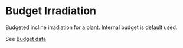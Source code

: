 # Budget Irradiation

Budgeted incline irradiation for a plant. Internal budget is default used.

See [Budget data](../../../../Data%20Collection%20&%20Data%20Flow/Budget%20Data/Budget%20Data.md)